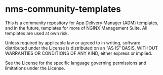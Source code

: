 # nms-community-templates

This is a community repository for App Delivery Manager (ADM) templates, and in the future, templates for more of NGINX Management Suite.
All templates are used at own risk.

Unless required by applicable law or agreed to in writing, software
distributed under the License is distributed on an "AS IS" BASIS,
WITHOUT WARRANTIES OR CONDITIONS OF ANY KIND, either express or implied.

See the License for the specific language governing permissions and
limitations under the License.
